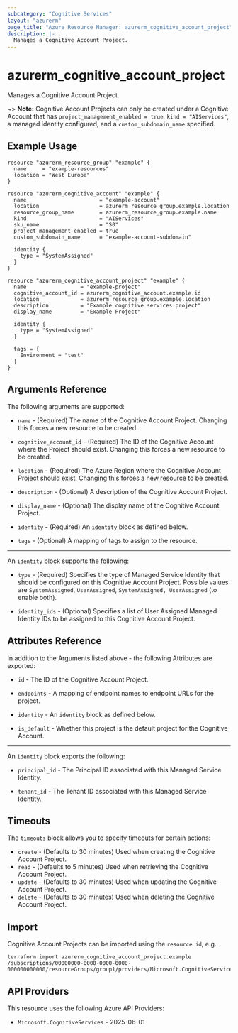 ```yaml
---
subcategory: "Cognitive Services"
layout: "azurerm"
page_title: "Azure Resource Manager: azurerm_cognitive_account_project"
description: |-
  Manages a Cognitive Account Project.
---
```


# azurerm_cognitive_account_project

Manages a Cognitive Account Project.

~> **Note:** Cognitive Account Projects can only be created under a Cognitive Account that has `project_management_enabled = true`, `kind = "AIServices"`, a managed identity configured, and a `custom_subdomain_name` specified.

## Example Usage

```hcl
resource "azurerm_resource_group" "example" {
  name     = "example-resources"
  location = "West Europe"
}

resource "azurerm_cognitive_account" "example" {
  name                       = "example-account"
  location                   = azurerm_resource_group.example.location
  resource_group_name        = azurerm_resource_group.example.name
  kind                       = "AIServices"
  sku_name                   = "S0"
  project_management_enabled = true
  custom_subdomain_name      = "example-account-subdomain"

  identity {
    type = "SystemAssigned"
  }
}

resource "azurerm_cognitive_account_project" "example" {
  name                 = "example-project"
  cognitive_account_id = azurerm_cognitive_account.example.id
  location             = azurerm_resource_group.example.location
  description          = "Example cognitive services project"
  display_name         = "Example Project"

  identity {
    type = "SystemAssigned"
  }

  tags = {
    Environment = "test"
  }
}
```

## Arguments Reference

The following arguments are supported:

* `name` - (Required) The name of the Cognitive Account Project. Changing this forces a new resource to be created.

* `cognitive_account_id` - (Required) The ID of the Cognitive Account where the Project should exist. Changing this forces a new resource to be created.

* `location` - (Required) The Azure Region where the Cognitive Account Project should exist. Changing this forces a new resource to be created.

* `description` - (Optional) A description of the Cognitive Account Project.

* `display_name` - (Optional) The display name of the Cognitive Account Project.

* `identity` - (Required) An `identity` block as defined below.

* `tags` - (Optional) A mapping of tags to assign to the resource.

---

An `identity` block supports the following:

* `type` - (Required) Specifies the type of Managed Service Identity that should be configured on this Cognitive Account Project. Possible values are `SystemAssigned`, `UserAssigned`, `SystemAssigned, UserAssigned` (to enable both).

* `identity_ids` - (Optional) Specifies a list of User Assigned Managed Identity IDs to be assigned to this Cognitive Account Project.

## Attributes Reference

In addition to the Arguments listed above - the following Attributes are exported:

* `id` - The ID of the Cognitive Account Project.

* `endpoints` - A mapping of endpoint names to endpoint URLs for the project.

* `identity` - An `identity` block as defined below.

* `is_default` - Whether this project is the default project for the Cognitive Account.

---

An `identity` block exports the following:

* `principal_id` - The Principal ID associated with this Managed Service Identity.

* `tenant_id` - The Tenant ID associated with this Managed Service Identity.

## Timeouts

The `timeouts` block allows you to specify [timeouts](https://www.terraform.io/language/resources/syntax#operation-timeouts) for certain actions:

* `create` - (Defaults to 30 minutes) Used when creating the Cognitive Account Project.
* `read` - (Defaults to 5 minutes) Used when retrieving the Cognitive Account Project.
* `update` - (Defaults to 30 minutes) Used when updating the Cognitive Account Project.
* `delete` - (Defaults to 30 minutes) Used when deleting the Cognitive Account Project.

## Import

Cognitive Account Projects can be imported using the `resource id`, e.g.

```shell
terraform import azurerm_cognitive_account_project.example /subscriptions/00000000-0000-0000-0000-000000000000/resourceGroups/group1/providers/Microsoft.CognitiveServices/accounts/account1/projects/project1
```

## API Providers
<!-- This section is generated, changes will be overwritten -->
This resource uses the following Azure API Providers:

* `Microsoft.CognitiveServices` - 2025-06-01
